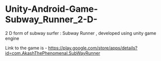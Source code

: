 # Unity-Android-Game-Subway_Runner_2-D-
2 D form of subway surfer : Subway Runner , developed using unity game engine 


Link to the game is - https://play.google.com/store/apps/details?id=com.AkashThePhenomenal.SubWayRunner
